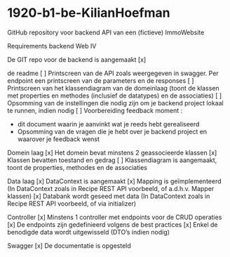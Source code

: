 # 1920-b1-be-KilianHoefman
GitHub repository voor backend API van een (fictieve) ImmoWebsite

Requirements backend Web IV

De GIT repo voor de backend is aangemaakt
[x]

de readme
[ ] Printscreen van de API zoals weergegeven in swagger. Per endpoint een printscreen van de parameters en de responses
[ ] Printscreen van het klassendiagram van de domeinlaag (toont de klassen met properties en methodes (inclusief de datatypes) en de associaties)
[ ] Opsomming van de instellingen die nodig zijn om je backend project lokaal te runnen, indien nodig
[ ] Voorbereiding feedback moment :
-  dit document waarin je aanvinkt wat je reeds hebt gerealiseerd
 - Opsomming van de vragen die je hebt over je backend project en waarover je feedback wenst

Domein laag
[x] Het domein bevat minstens 2 geassocieerde klassen
[x] Klassen bevatten toestand en gedrag
[ ] Klassendiagram is aangemaakt, toont de properties, methodes en de associaties

Data laag
[x] DataContext is aangemaakt
[x] Mapping is geïmplementeerd (In DataContext zoals in Recipe REST API voorbeeld, of a.d.h.v. Mapper klassen)
[x] Databank wordt geseed met data (In DataContext zoals in Recipe REST API voorbeeld, of via initializer)

Controller
[x] Minstens 1 controller met endpoints voor de CRUD operaties
[x] De endpoints zijn gedefinieerd volgens de best practices
[x] Enkel de benodigde data wordt uitgewisseld (DTO’s indien nodig)

Swagger 
[x] De documentatie is opgesteld
